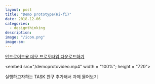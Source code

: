 ```yaml
---
layout: post
title: "Demo prototype(Hi-fi)"
date: 2018-12-06
categories:
  - designthinking
description:
image: "/icon.png"
image-sm:
---
```


<a href="/demo.apk">안드로이드용 데모 프로토타입 다운로드하기</a>

<embed src="/demoprotovideo.mp4" width = "100%"; height = "720">
<p> 실행하고자하는 TASK 친구 추가해서 과제 물어보기 </p>
